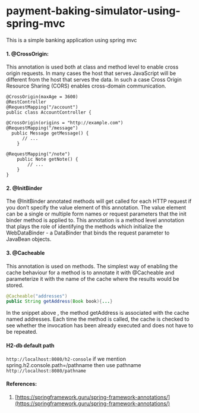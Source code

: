 # payment-baking-simulator-using-spring-mvc
This  is  a simple banking application using spring mvc

#### 1. @CrossOrigin:
This annotation is used both at class and method level to enable cross origin requests. In many cases the host that serves JavaScript will be different from the host that serves the data. In such a case Cross Origin Resource Sharing (CORS) enables cross-domain communication.
````$java
@CrossOrigin(maxAge = 3600)
@RestController
@RequestMapping("/account")
public class AccountController {

@CrossOrigin(origins = "http://example.com")
@RequestMapping("/message")
  public Message getMessage() {
      // ...
    }
 
@RequestMapping("/note")
    public Note getNote() {
        // ...
    }
}
````
#### 2. @InitBinder
The @InitBinder annotated methods will get called for each HTTP request if you don’t specify the value element of this annotation. The value element can be a single or multiple form names or request parameters that the init binder method is applied to.
This annotation is a method level annotation that plays the role of identifying the methods which initialize the WebDataBinder - a DataBinder that binds the request parameter to JavaBean objects.

#### 3. @Cacheable
This annotation is used on methods. The simplest way of enabling the cache behaviour for a method is to annotate it with @Cacheable and parameterize it with the name of the cache where the results would be stored.
````java
@Cacheable("addresses")
public String getAddress(Book book){...}
````
In the snippet above , the method getAddress is associated with the cache named addresses. Each time the method is called, the cache is checked to see whether the invocation has been already executed and does not have to be repeated.

#### H2-db default path
`http://localhost:8080/h2-console`
if we mention spring.h2.console.path=/pathname
then use pathname
`http://localhost:8080/pathname`
#### References:
1. [https://springframework.guru/spring-framework-annotations/](https://springframework.guru/spring-framework-annotations/)

